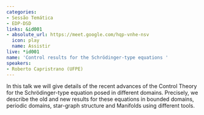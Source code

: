 ```yaml
---
categories:
- Sessão Temática
- EDP-DSD
links: &id001
- absolute_url: https://meet.google.com/hqp-vnhe-nsv
  icon: play
  name: Assistir
live: *id001
name: 'Control results for the Schrödinger-type equations '
speakers:
- Roberto Capristrano (UFPE)
---
```


In this talk we will give details of the recent advances of the Control Theory for the Schrödinger-type equation posed in different domains. Precisely, we describe the old and new results for these equations in bounded domains, periodic domains, star-graph structure and Manifolds using different tools.
